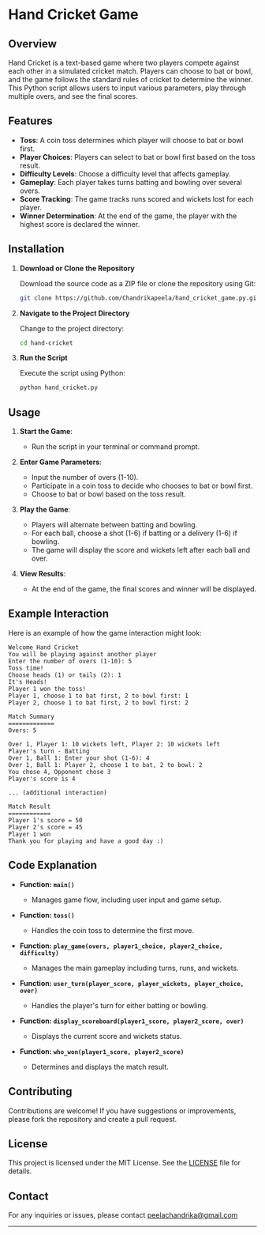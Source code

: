 
# Hand Cricket Game

## Overview

Hand Cricket is a text-based game where two players compete against each other in a simulated cricket match. Players can choose to bat or bowl, and the game follows the standard rules of cricket to determine the winner. This Python script allows users to input various parameters, play through multiple overs, and see the final scores.

## Features

- **Toss**: A coin toss determines which player will choose to bat or bowl first.
- **Player Choices**: Players can select to bat or bowl first based on the toss result.
- **Difficulty Levels**: Choose a difficulty level that affects gameplay.
- **Gameplay**: Each player takes turns batting and bowling over several overs.
- **Score Tracking**: The game tracks runs scored and wickets lost for each player.
- **Winner Determination**: At the end of the game, the player with the highest score is declared the winner.

## Installation

1. **Download or Clone the Repository**

   Download the source code as a ZIP file or clone the repository using Git:
   ```bash
   git clone https://github.com/Chandrikapeela/hand_cricket_game.py.git
   ```

2. **Navigate to the Project Directory**

   Change to the project directory:
   ```bash
   cd hand-cricket
   ```

3. **Run the Script**

   Execute the script using Python:
   ```bash
   python hand_cricket.py
   ```

## Usage

1. **Start the Game**:
   - Run the script in your terminal or command prompt.

2. **Enter Game Parameters**:
   - Input the number of overs (1-10).
   - Participate in a coin toss to decide who chooses to bat or bowl first.
   - Choose to bat or bowl based on the toss result.

3. **Play the Game**:
   - Players will alternate between batting and bowling.
   - For each ball, choose a shot (1-6) if batting or a delivery (1-6) if bowling.
   - The game will display the score and wickets left after each ball and over.

4. **View Results**:
   - At the end of the game, the final scores and winner will be displayed.

## Example Interaction

Here is an example of how the game interaction might look:

```
Welcome Hand Cricket
You will be playing against another player
Enter the number of overs (1-10): 5
Toss time!
Choose heads (1) or tails (2): 1
It's Heads!
Player 1 won the toss!
Player 1, choose 1 to bat first, 2 to bowl first: 1
Player 2, choose 1 to bat first, 2 to bowl first: 2

Match Summary
=============
Overs: 5

Over 1, Player 1: 10 wickets left, Player 2: 10 wickets left
Player's turn - Batting
Over 1, Ball 1: Enter your shot (1-6): 4
Over 1, Ball 1: Player 2, choose 1 to bat, 2 to bowl: 2
You chose 4, Opponent chose 3
Player's score is 4

... (additional interaction)

Match Result
============
Player 1's score = 50
Player 2's score = 45
Player 1 won
Thank you for playing and have a good day :)
```

## Code Explanation

- **Function: `main()`**
  - Manages game flow, including user input and game setup.
  
- **Function: `toss()`**
  - Handles the coin toss to determine the first move.

- **Function: `play_game(overs, player1_choice, player2_choice, difficulty)`**
  - Manages the main gameplay including turns, runs, and wickets.

- **Function: `user_turn(player_score, player_wickets, player_choice, over)`**
  - Handles the player's turn for either batting or bowling.

- **Function: `display_scoreboard(player1_score, player2_score, over)`**
  - Displays the current score and wickets status.

- **Function: `who_won(player1_score, player2_score)`**
  - Determines and displays the match result.

## Contributing

Contributions are welcome! If you have suggestions or improvements, please fork the repository and create a pull request.

## License

This project is licensed under the MIT License. See the [LICENSE](LICENSE) file for details.

## Contact

For any inquiries or issues, please contact peelachandrika@gmail.com

---
